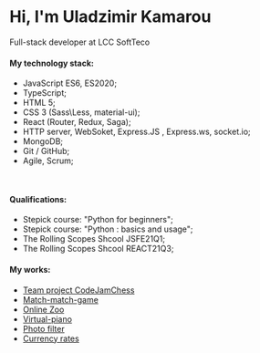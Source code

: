 # Hi, I'm Uladzimir Kamarou


Full-stack developer at LCC SoftTeco
<br />

#### My technology stack:  
 
* JavaScript ES6, ES2020;
* TypeScript;
* HTML 5;
* CSS 3 (Sass\Less, material-ui);
* React (Router, Redux, Saga);
* HTTP server, WebSoket, Express.JS , Express.ws, socket.io;
* MongoDB;
* Git / GitHub;
* Agile, Scrum;


<br />

#### Qualifications:

* Stepick course: "Python for beginners";
* Stepick course: "Python : basics and usage";
* The Rolling Scopes Shcool JSFE21Q1;
* The Rolling Scopes Shcool REACT21Q3;

#### My works:
 
* <a href='https://codejam-chess.netlify.app/'>Team project CodeJamChess</a>
* <a href='https://rolling-scopes-school.github.io/jeredas-JSFE2021Q1/match-match-game/'>Match-match-game</a>
* <a href='https://rolling-scopes-school.github.io/jeredas-JSFE2021Q1/online-zoo/pages/landing/landing.html'>Online Zoo</a>
* <a href='https://rolling-scopes-school.github.io/jeredas-JSFE2021Q1/virtual-piano'>Virtual-piano</a>
* <a href='https://rolling-scopes-school.github.io/jeredas-JSFE2021Q1/photo-filter'>Photo filter</a>
* <a href='https://currency-rates-jeredas.netlify.app/'>Currency rates</a>

<br />
